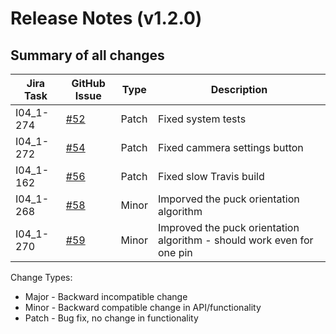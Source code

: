 Release Notes (v1.2.0)
===========================

Summary of all changes
----------------------
| Jira Task | GitHub Issue | Type | Description |
|-----------|--------------|------|-------------|
| I04_1-274 | [#52](https://github.com/DiamondLightSource/PuckBarcodeReader/issues/52) | Patch | Fixed system tests |
| I04_1-272 | [#54](https://github.com/DiamondLightSource/PuckBarcodeReader/issues/54) | Patch | Fixed cammera settings button|
| I04_1-162 | [#56](https://github.com/DiamondLightSource/PuckBarcodeReader/issues/56) | Patch | Fixed slow Travis build|
| I04_1-268 | [#58](https://github.com/DiamondLightSource/PuckBarcodeReader/issues/58) | Minor | Imporved the puck orientation algorithm|
| I04_1-270 | [#59](https://github.com/DiamondLightSource/PuckBarcodeReader/issues/59) | Minor | Improved the puck orientation algorithm - should work even for one pin|


Change Types:
* Major - Backward incompatible change
* Minor - Backward compatible change in API/functionality
* Patch - Bug fix, no change in functionality

